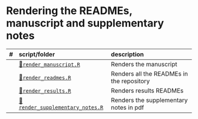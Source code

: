 
# Rendering the READMEs, manuscript and supplementary notes

| \#  | script/folder                                                   | description                               |
|:----|:----------------------------------------------------------------|:------------------------------------------|
|     | [📄`render_manuscript.R`](render_manuscript.R)                   | Renders the manuscript                    |
|     | [📄`render_readmes.R`](render_readmes.R)                         | Renders all the READMEs in the repository |
|     | [📄`render_results.R`](render_results.R)                         | Renders results READMEs                   |
|     | [📄`render_supplementary_notes.R`](render_supplementary_notes.R) | Renders the supplementary notes in pdf    |
